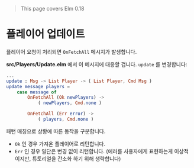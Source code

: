 > This page covers Elm 0.18

# 플레이어 업데이트

플레이어 요청이 처리되면 `OnFetchAll` 메시지가 발생합니다.

__src/Players/Update.elm__ 에서 이 메시지에 대응할 겁니다. `update` 를 변경합니다:

```elm
...
update : Msg -> List Player -> ( List Player, Cmd Msg )
update message players =
    case message of
        OnFetchAll (Ok newPlayers) ->
            ( newPlayers, Cmd.none )

        OnFetchAll (Err error) ->
            ( players, Cmd.none )
```

패턴 매칭으로 상황에 따른 동작을 구분합니다.

- `Ok` 인 경우 가져온 플레이어로 리턴합니다.
- `Err` 인 경우 일단은 변경 없이 리턴합니다. (에러를 사용자에게 표현하는게 이상적이지만, 튜토리얼을 간소화 하기 위해 생략합니다)
